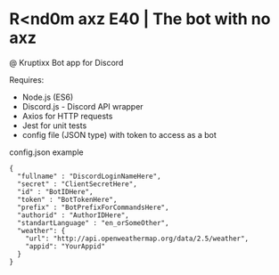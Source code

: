# R<nd0m axz E40 | The bot with no axz
@ Kruptixx
Bot app for Discord

Requires:
- Node.js (ES6)
- Discord.js - Discord API wrapper
- Axios for HTTP requests
- Jest for unit tests
- config file (JSON type) with token to access as a bot

config.json example
```JS
{
  "fullname" : "DiscordLoginNameHere",
  "secret" : "ClientSecretHere",
  "id" : "BotIDHere",
  "token" : "BotTokenHere",
  "prefix" : "BotPrefixForCommandsHere",
  "authorid" : "AuthorIDHere",
  "standartLanguage" : "en_orSomeOther",
  "weather": {
    "url": "http://api.openweathermap.org/data/2.5/weather",
    "appid": "YourAppid"
  }
}
```
